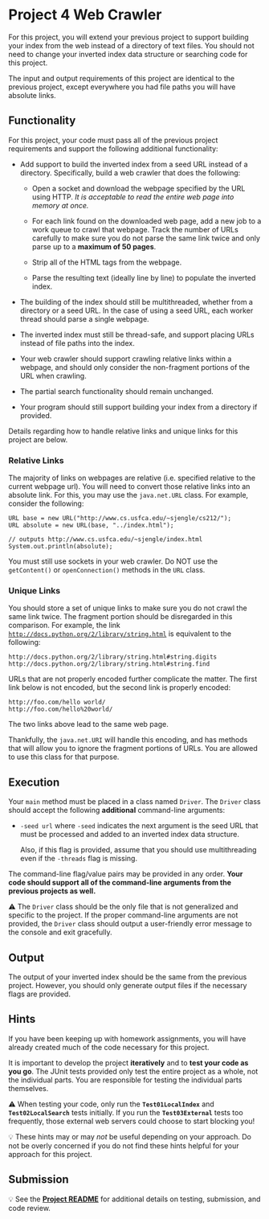 Project 4 Web Crawler
=================================================

For this project, you will extend your previous project to support building your index from the web instead of a directory of text files. You should not need to change your inverted index data structure or searching code for this project.

The input and output requirements of this project are identical to the previous project, except everywhere you had file paths you will have absolute links.

## Functionality ##

For this project, your code must pass all of the previous project requirements and support the following additional functionality:

- Add support to build the inverted index from a seed URL instead of a directory. Specifically, build a web crawler that does the following:

  - Open a socket and download the webpage specified by the URL using HTTP. *It is acceptable to read the entire web page into memory at once.*

  - For each link found on the downloaded web page, add a new job to a work queue to crawl that webpage. Track the number of URLs carefully to make sure you do not parse the same link twice and only parse up to a **maximum of 50 pages**.

  - Strip all of the HTML tags from the webpage.

  - Parse the resulting text (ideally line by line) to populate the inverted index.

- The building of the index should still be multithreaded, whether from a directory or a seed URL. In the case of using a seed URL, each worker thread should parse a single webpage.

- The inverted index must still be thread-safe, and support placing URLs instead of file paths into the index.

- Your web crawler should support crawling relative links within a webpage, and should only consider the non-fragment portions of the URL when crawling.

- The partial search functionality should remain unchanged.

- Your program should still support building your index from a directory if provided.

Details regarding how to handle relative links and unique links for this project are below.

### Relative Links ###

The majority of links on webpages are relative (i.e. specified relative to the current webpage url). You will need to convert those relative links into an absolute link. For this, you may use the `java.net.URL` class. For example, consider the following:

```
URL base = new URL("http://www.cs.usfca.edu/~sjengle/cs212/");
URL absolute = new URL(base, "../index.html");

// outputs http://www.cs.usfca.edu/~sjengle/index.html
System.out.println(absolute);
```

You must still use sockets in your web crawler. Do NOT use the `getContent()` or `openConnection()` methods in the `URL` class.

### Unique Links ###

You should store a set of unique links to make sure you do not crawl the same link twice. The fragment portion should be disregarded in this comparison. For example, the link [`http://docs.python.org/2/library/string.html`](http://docs.python.org/2/library/string.html) is equivalent to the following:

```
http://docs.python.org/2/library/string.html#string.digits
http://docs.python.org/2/library/string.html#string.find
```

URLs that are not properly encoded further complicate the matter. The first link below is not encoded, but the second link is properly encoded:

```
http://foo.com/hello world/
http://foo.com/hello%20world/
```

The two links above lead to the same web page.

Thankfully, the `java.net.URI` will handle this encoding, and has methods that will allow you to ignore the fragment portions of URLs. You are allowed to use this class for that purpose.

## Execution ##

Your `main` method must be placed in a class named `Driver`. The `Driver` class should accept the following **additional** command-line arguments:

- `-seed url` where `-seed` indicates the next argument is the seed URL that must be processed and added to an inverted index data structure. 

  Also, if this flag is provided, assume that you should use multithreading even if the `-threads` flag is missing.
 
The command-line flag/value pairs may be provided in any order. **Your code should support all of the command-line arguments from the previous projects as well.**

:warning: The `Driver` class should be the only file that is not generalized and specific to the project. If the proper command-line arguments are not provided, the `Driver` class should output a user-friendly error message to the console and exit gracefully.

## Output ##

The output of your inverted index should be the same from the previous project. However, you should only generate output files if the necessary flags are provided.

## Hints ##

If you have been keeping up with homework assignments, you will have already created much of the code necessary for this project.  

It is important to develop the project **iteratively** and to **test your code as you go**. The JUnit tests provided only test the entire project as a whole, not the individual parts. You are responsible for testing the individual parts themselves.

:warning: When testing your code, only run the **`Test01LocalIndex`** and **`Test02LocalSearch`** tests initially. If you run the **`Test03External`** tests too frequently, those external web servers could choose to start blocking you!

:bulb: These hints may or may _not_ be useful depending on your approach. Do not be overly concerned if you do not find these hints helpful for your approach for this project.

## Submission ##

:bulb: See the **[Project README](../README.md)** for additional details on testing, submission, and code review.

